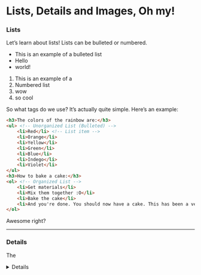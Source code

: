 # Lists, Details and Images, Oh my!

### Lists

Let’s learn about lists! Lists can be bulleted or numbered.

- This is an example of a bulleted list
- Hello
- world!
1. This is an example of a
2. Numbered list
3. wow
4. so cool

So what tags do we use? It’s actually quite simple. Here’s an example:

```html
<h3>The colors of the rainbow are:</h3>
<ul> <!-- Unorganized List (Bulleted) -->
	<li>Red</li> <!-- List item -->	
	<li>Orange</li>
	<li>Yellow</li>
	<li>Green</li>
	<li>Blue</li>
	<li>Indego</li>
	<li>Violet</li>
</ul>
<h3>How to bake a cake:</h3>
<ol> <!-- Organized List -->
	<li>Get materials</li>
	<li>Mix them together :O</li>
	<li>Bake the cake</li>
	<li>And you're done. You should now have a cake. This has been a very detailed tutorial for making a cake</li>
</ol>
```

Awesome right?

---

### Details

The <details> element is an element that creates a dropdown menu that will show you more details when clicked. Basically it’s just expandable text. (For example you could create a learn more dropdown with this).

Example:

```html
<p>Lorem ipsum dolor sit amet, consectetur adipiscing elit, sed do eiusmod tempor incididunt ut labore et dolore magna aliqua.</p>
<details>
	<summary>Read More</summary> <!-- Make sure all of your details have a summary otherwise you'll just get the regular old boring "More details"-->
	<p>Ut enim ad minim veniam, quis nostrud exercitation ullamco laboris nisi ut aliquip ex ea commodo consequat. Duis aute irure dolor in reprehenderit in voluptate velit esse cillum dolore eu fugiat nulla pariatur. Excepteur sint occaecat cupidatat non proident, sunt in culpa qui officia deserunt mollit anim id est laborum.</p>
</details>
```

<details>

Peek-a-boo!

</details>

### Images

Want to put a snazzy pic into your website? Here’s how!

Images are inserted using the <img> tag. Img is one of those tags that don’t need a closing tag. If you just use the tag on it’s own, nothing will happen. Instead you seed to set the “src” attribute. Attributes are like settings for tags that you put inside of them. For example, to set the src attribute of an img tag you would do:

```html
<img src="(url)">
```

Attributes work on any tag but certain attributes will only work on certain tags.  Want to add multiple attributes? It’s easy!

```html
<img src="url" width="100px">
```

As you can see all attribute decelerations have to start and end with a space to separate them. You start by adding a space in between the name of the tag and the closing bracket (>). Then you type the name of the attribute followed by an equals sign and quotes. Inside the quotes you put the value of the attribute.

What about changing the source of an image?

The way that you tell the computer what image to show is with the src attribute we just talked about. The src element needs to include a **direct url** to the image. A direct url would be something like `https://example.com/image.png` and NOT `https://example.com/coolimage` The url doesn't have to end in .png, just an image file like png, jpeg, webp, etc.

```html
<!-- This is an example of a direct link that leads right to an image. Paste this link into your browser and you should only see the image on your screen.-->
<img src="https://i.imgur.com/keJY0gV.png">

<!-- This is an example of a NON direct link to a page that contains other content. The computer doesn't understand this, so your image won't show up. -->
<img src="https://imgur.com/keJY0gV">
```

![](https://images.unsplash.com/photo-1636955779321-819753cd1741?crop=entropy&cs=tinysrgb&fit=max&fm=jpg&ixid=MnwxNDIyNzR8MHwxfGNvbGxlY3Rpb258NXwzMTcwOTl8fHx8fDJ8fDE2MzcxODg4OTU&ixlib=rb-1.2.1&q=80&w=1080)

Example of an image from Vackground on Unsplash

Great! Now you’re a master at Lists, Details and Images! Try and create something cool with your new skills. See you next time!
